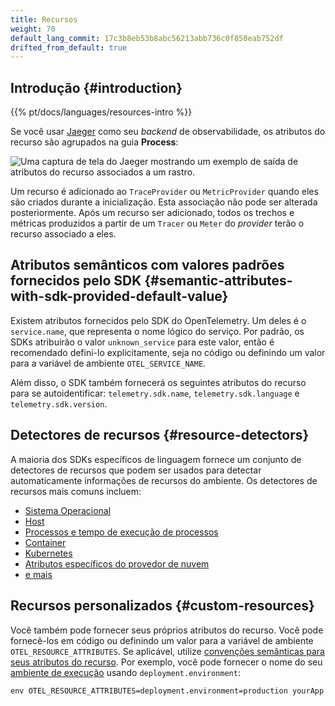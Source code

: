 ```yaml
---
title: Recursos
weight: 70
default_lang_commit: 17c3b8eb53b8abc56213abb736c0f850eab752df
drifted_from_default: true
---
```


## Introdução {#introduction}

{{% pt/docs/languages/resources-intro %}}

Se você usar [Jaeger](https://www.jaegertracing.io/) como seu _backend_ de
observabilidade, os atributos do recurso são agrupados na guia **Process**:

![Uma captura de tela do Jaeger mostrando um exemplo de saída de atributos do recurso associados a um rastro.](screenshot-jaeger-resources.png)

Um recurso é adicionado ao `TraceProvider` ou `MetricProvider` quando eles são
criados durante a inicialização. Esta associação não pode ser alterada
posteriormente. Após um recurso ser adicionado, todos os trechos e métricas
produzidos a partir de um `Tracer` ou `Meter` do _provider_ terão o recurso
associado a eles.

## Atributos semânticos com valores padrões fornecidos pelo SDK {#semantic-attributes-with-sdk-provided-default-value}

Existem atributos fornecidos pelo SDK do OpenTelemetry. Um deles é o
`service.name`, que representa o nome lógico do serviço. Por padrão, os SDKs
atribuirão o valor `unknown_service` para este valor, então é recomendado
defini-lo explicitamente, seja no código ou definindo um valor para a variável
de ambiente `OTEL_SERVICE_NAME`.

Além disso, o SDK também fornecerá os seguintes atributos do recurso para se
autoidentificar: `telemetry.sdk.name`, `telemetry.sdk.language` e
`telemetry.sdk.version`.

## Detectores de recursos {#resource-detectors}

A maioria dos SDKs específicos de linguagem fornece um conjunto de detectores de
recursos que podem ser usados para detectar automaticamente informações de
recursos do ambiente. Os detectores de recursos mais comuns incluem:

- [Sistema Operacional](/docs/specs/semconv/resource/os/)
- [Host](/docs/specs/semconv/resource/host/)
- [Processos e tempo de execução de processos](/docs/specs/semconv/resource/process/)
- [Container](/docs/specs/semconv/resource/container/)
- [Kubernetes](/docs/specs/semconv/resource/k8s/)
- [Atributos específicos do provedor de nuvem](/docs/specs/semconv/resource/#cloud-provider-specific-attributes)
- [e mais](/docs/specs/semconv/resource/)

## Recursos personalizados {#custom-resources}

Você também pode fornecer seus próprios atributos do recurso. Você pode
fornecê-los em código ou definindo um valor para a variável de ambiente
`OTEL_RESOURCE_ATTRIBUTES`. Se aplicável, utilize
[convenções semânticas para seus atributos do recurso](/docs/specs/semconv/resource).
Por exemplo, você pode fornecer o nome do seu
[ambiente de execução](/docs/specs/semconv/resource/deployment-environment/)
usando `deployment.environment`:

```shell
env OTEL_RESOURCE_ATTRIBUTES=deployment.environment=production yourApp
```
